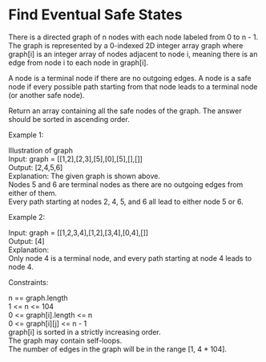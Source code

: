 # Find Eventual Safe States

There is a directed graph of n nodes with each node labeled from 0 to n - 1. The graph is represented by a 0-indexed 2D integer array graph where graph[i] is an integer array of nodes adjacent to node i, meaning there is an edge from node i to each node in graph[i].

A node is a terminal node if there are no outgoing edges. A node is a safe node if every possible path starting from that node leads to a terminal node (or another safe node).

Return an array containing all the safe nodes of the graph. The answer should be sorted in ascending order.

Example 1:

Illustration of graph\
Input: graph = [[1,2],[2,3],[5],[0],[5],[],[]]\
Output: [2,4,5,6]\
Explanation: The given graph is shown above.\
Nodes 5 and 6 are terminal nodes as there are no outgoing edges from either of them.\
Every path starting at nodes 2, 4, 5, and 6 all lead to either node 5 or 6.

Example 2:

Input: graph = [[1,2,3,4],[1,2],[3,4],[0,4],[]]\
Output: [4]\
Explanation:\
Only node 4 is a terminal node, and every path starting at node 4 leads to node 4.

Constraints:

n == graph.length\
1 <= n <= 104\
0 <= graph[i].length <= n\
0 <= graph[i][j] <= n - 1\
graph[i] is sorted in a strictly increasing order.\
The graph may contain self-loops.\
The number of edges in the graph will be in the range [1, 4 * 104].